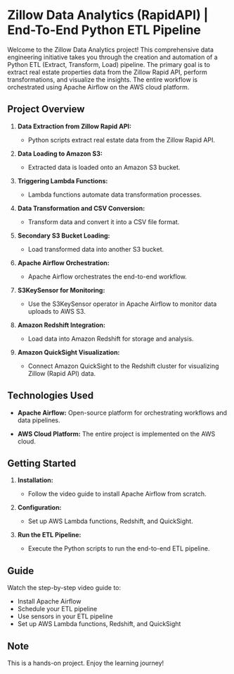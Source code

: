 # Zillow Data Analytics (RapidAPI) | End-To-End Python ETL Pipeline

Welcome to the Zillow Data Analytics project! This comprehensive data engineering initiative takes you through the creation and automation of a Python ETL (Extract, Transform, Load) pipeline. The primary goal is to extract real estate properties data from the Zillow Rapid API, perform transformations, and visualize the insights. The entire workflow is orchestrated using Apache Airflow on the AWS cloud platform.

## Project Overview

1. **Data Extraction from Zillow Rapid API:**
   - Python scripts extract real estate data from the Zillow Rapid API.

2. **Data Loading to Amazon S3:**
   - Extracted data is loaded onto an Amazon S3 bucket.

3. **Triggering Lambda Functions:**
   - Lambda functions automate data transformation processes.

4. **Data Transformation and CSV Conversion:**
   - Transform data and convert it into a CSV file format.

5. **Secondary S3 Bucket Loading:**
   - Load transformed data into another S3 bucket.

6. **Apache Airflow Orchestration:**
   - Apache Airflow orchestrates the end-to-end workflow.

7. **S3KeySensor for Monitoring:**
   - Use the S3KeySensor operator in Apache Airflow to monitor data uploads to AWS S3.

8. **Amazon Redshift Integration:**
   - Load data into Amazon Redshift for storage and analysis.

9. **Amazon QuickSight Visualization:**
   - Connect Amazon QuickSight to the Redshift cluster for visualizing Zillow (Rapid API) data.

## Technologies Used

- **Apache Airflow:** Open-source platform for orchestrating workflows and data pipelines.
  
- **AWS Cloud Platform:** The entire project is implemented on the AWS cloud.

## Getting Started

1. **Installation:**
   - Follow the video guide to install Apache Airflow from scratch.

2. **Configuration:**
   - Set up AWS Lambda functions, Redshift, and QuickSight.

3. **Run the ETL Pipeline:**
   - Execute the Python scripts to run the end-to-end ETL pipeline.

##  Guide

Watch the step-by-step video guide to:

- Install Apache Airflow
- Schedule your ETL pipeline
- Use sensors in your ETL pipeline
- Set up AWS Lambda functions, Redshift, and QuickSight

## Note

This is a hands-on project.  Enjoy the learning journey!
